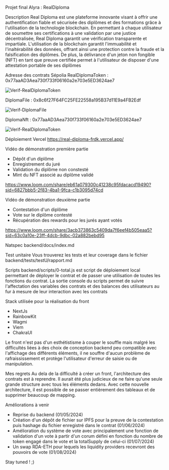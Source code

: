 Projet final Alyra : RealDiploma

Description 
Real Diploma est une plateforme innovante visant à offrir une authentification fiable et sécurisée des diplômes et des formations grâce à l'utilisation de la 
technologie blockchain. En permettant à chaque utilisateur de soumettre ses certifications à une validation par une justice décentralisée, Real Diploma garantit
une vérification transparente et impartiale. L'utilisation de la blockchain garantit l'immuabilité et l'inaltérabilité des données, offrant ainsi une protection
contre la fraude et la falsification des diplômes. De plus, la délivrance d'un jeton non fongible (NFT) en tant que preuve certifiée permet à l'utilisateur de 
disposer d'une attestation portable de ses diplômes

Adresse des contrats Sépolia 
RealDiplomaToken : 0x77aaAD3Aea730f733f06160a2e703e5ED3624ae7

![Verif-RealDiplomaToken](https://github.com/Spilitious/RealDiploma/assets/148981418/acb9299a-75fd-4dec-8730-67d25045677f)

DiplomaFile : 0x8c6f27F64FC25FE22558a195B37d11E9a4FB2Edf

![Verif-DiplomaFile](https://github.com/Spilitious/RealDiploma/assets/148981418/f8ae0a4f-21b6-4fd4-b39b-890ad5447bf4)


DiplomaNft : 0x77aaAD3Aea730f733f06160a2e703e5ED3624ae7

![Verif-RealDiplomaToken](https://github.com/Spilitious/RealDiploma/assets/148981418/bd167d70-e4f1-41e5-b8c8-2635a994f2be)

Déploiement Vercel 
https://real-diploma-frdk.vercel.app/

Vidéo de démonstration première partie 
- Dépôt d'un diplôme 
- Enregistrement du juré 
- Validation du diplôme non constesté 
- Mint du NFT associé au diplôme validé
  
https://www.loom.com/share/eb61a079300c41238c95fdacacd19490?sid=6827bbb5-2f83-4ba1-9fca-c1b3095d74cd

Vidéo de démonstration deuxième partie
- Contestation d'un diplôme
- Vote sur le diplôme contesté
- Récupération des rewards pour les jurés ayant votés
  
https://www.loom.com/share/3acb373863c5409da7f6eef4b505eaa5?sid=63c0a10e-23ff-4dcb-9dbc-02a882bebd95

Natspec 
backend/docs/index.md

Test unitaire
Vous trouverez les tests et leur coverage dans le fichier backend/tests/testU/rapport.md

Scripts
backend/scripts/0-total.js est script de déploiement local permettant de déployer le contrat et de passer une utilisation de toutes les fonctions du contrat.
La sortie console du scripts permet de suivre l'affectation des variables des contrats et des balances des utilisateurs au fur à mesure 
de leur interaction avec les contrats 


Stack utilisée pour la réalisation du front 
- NextJs
- RainbowKit
- Wagmi
- Viem
- ChakraUI

Le front n'est pas d'un esthétistisme à couper le souffle mais malgré les difficultés liées à des choix de conception backend peu compatible
avec l'affichage des différents éléments, il ne souffre d'aucun problème de rafraississement et protège l'utilisateur d'erreur de saisie ou de manipulation.   

Mes regrets 
Au dela de la difficulté à créer un front, l'architecture des contrats est à reprendre. Il aurait été plus judicieux de ne faire qu'une seule grande structure
avec tous les éléments dedans. Avec cette nouvelle architecture, il est possible de se passer entièrement des tableaux et de supprimer beaucoup de mapping. 

Améliorations à venir 
- Reprise du backend (01/05/2024)
- Création d'un dépôt de fichier sur IPFS pour la preuve de la contestation puis hashage du fichier enregistré dans le contrat (01/06/2024)
- Amélioration du système de vote avec principalement une fonction de validation d'un vote à partir d'un corum défini en fonction du nombre 
de token engagé dans le vote et la totalSupply de celui-ci (01/07/2024)
- Un swap RDA-ETH pour lequels les liquidity providers recevront des pouvoirs de vote (01/08/2024)

Stay tuned ! ;)

 
